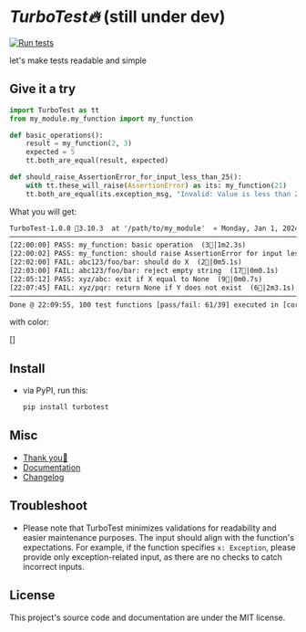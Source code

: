# *TurboTest🔥* (still under dev)

[![Run tests](https://github.com/nvfp/TurboTest/actions/workflows/run-tests.yml/badge.svg)](https://github.com/nvfp/TurboTest/actions/workflows/run-tests.yml)

let's make tests readable and simple


## Give it a try

```python
import TurboTest as tt
from my_module.my_function import my_function

def basic_operations():
    result = my_function(2, 3)
    expected = 5
    tt.both_are_equal(result, expected)

def should_raise_AssertionError_for_input_less_than_25():
    with tt.these_will_raise(AssertionError) as its: my_function(21)
    tt.both_are_equal(its.exception_msg, "Invalid: Value is less than 25.")
```

What you will get:

```txt
TurboTest-1.0.0 🐍3.10.3  at '/path/to/my_module'  « Monday, Jan 1, 2024, 13:11:21 UTC-0800 »
──────────────────────────────────────────────────────────────────────────────────────────────────────
[22:00:00] PASS: my_function: basic operation  (3🧪|1m2.3s)
[22:00:02] PASS: my_function: should raise AssertionError for input less than 25  (9🧪|2m2.1s)
[22:02:00] FAIL: abc123/foo/bar: should do X  (2🧪|0m5.1s)
[22:03:00] FAIL: abc123/foo/bar: reject empty string  (17🧪|0m0.1s)
[22:05:12] PASS: xyz/abc: exit if X equal to None  (9🧪|0m0.7s)
[22:07:45] FAIL: xyz/pqr: return None if Y does not exist  (6🧪|2m3.1s)
──────────────────────────────────────────────────────────────────────────────────────────────────────
Done @ 22:09:55, 100 test functions [pass/fail: 61/39] executed in [core/total: 31m2.0s/37m3.1s] 🔥🔥
```

with color:

[]


## Install

- via PyPI, run this:

    ```sh
    pip install turbotest
    ```

## Misc

- [Thank you💙](https://nvfp.github.io/thank-you)
- [Documentation](https://nvfp.github.io/mykit)
- [Changelog](https://nvfp.github.io/mykit/changelog)


## Troubleshoot

- Please note that TurboTest minimizes validations for readability and easier maintenance purposes. The input should align with the function's expectations. For example, if the function specifies `x: Exception`, please provide only exception-related input, as there are no checks to catch incorrect inputs.


## License

This project's source code and documentation are under the MIT license.
